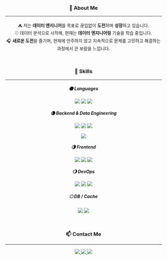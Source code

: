 <div align=center>

### 👋 About Me

---

<p>
   ⛺&nbsp;저는 <b>데이터 엔지니어</b>를 목표로 끊임없이 <b>도전</b>하며 <b>성장</b>하고 있습니다.
   <br>
   ⚾&nbsp;데이터 분석으로 시작해, 현재는 <b>데이터 엔지니어링</b> 기술을 학습 중입니다.
   <br>
   🎧&nbsp;<b>새로운 도전</b>을 즐기며, 현재에 안주하지 않고 지속적으로 문제를 고민하고 해결하는 과정에서 큰 보람을 느낍니다.
</p>
<br/>

### 🔨 Skills

---

##### 🌑 Languages

<p>
    <img src="https://img.shields.io/badge/Python-3776AB?style=for-the-badge&logo=python&logoColor=white">
    <img src="https://img.shields.io/badge/Java-007396?style=for-the-badge&logo=Java&logoColor=white">
    <img src="https://img.shields.io/badge/Java Script-F7DF1E?style=for-the-badge&logo=javascript&logoColor=black">
</p>

##### 🌘 Backend & Data Engineering

<p>
    <img src="https://img.shields.io/badge/Spring-6DB33F?style=for-the-badge&logo=spring&logoColor=white">
    <img src="https://img.shields.io/badge/Spring Boot-6DB33F?style=for-the-badge&logo=springboot&logoColor=white">
    <img src="https://img.shields.io/badge/Spring Security-6DB33F?style=for-the-badge&logo=springsecurity&logoColor=white">
</p>
<p>
    <img src="https://img.shields.io/badge/Airflow-017CEE?style=for-the-badge&logo=apacheairflow&logoColor=white">
</p>

##### 🌗 Frontend

<p>
    <img src="https://img.shields.io/badge/React-61DAFB?style=for-the-badge&logo=react&logoColor=black">
    <img src="https://img.shields.io/badge/HTML-E34F26?style=for-the-badge&logo=html5&logoColor=white">
    <img src="https://img.shields.io/badge/CSS-1572B6?style=for-the-badge&logo=css3&logoColor=white">
</p>

##### 🌖 DevOps

<p>
    <img src="https://img.shields.io/badge/AWS-232F3E?style=for-the-badge&logo=amazonwebservices&logoColor=white">
    <img src="https://img.shields.io/badge/Docker-2496ED?style=for-the-badge&logo=docker&logoColor=white">
    <img src="https://img.shields.io/badge/Github Actions-2088FF?style=for-the-badge&logo=githubactions&logoColor=white">
</p>

##### 🌕 DB / Cache

<p>
    <img src="https://img.shields.io/badge/MySQL-4479A1?style=for-the-badge&logo=mysql&logoColor=white">
    <img src="https://img.shields.io/badge/Redis-FF4438?style=for-the-badge&logo=redis&logoColor=white">
</p>
<br/>

### 📫 Contact Me

---

<p>
    <a href="https://leehah0908.tistory.com/" target="_blank">
        <img src="https://img.shields.io/badge/Tistory-000000?style=for-the-badge&logo=tistory&logoColor=white"/>
    </a>
    <a href="https://www.linkedin.com/in/hanhee-lee-a31b852b8/" target="_blank">
        <img src="https://img.shields.io/badge/Linkedin-0A66C2?style=for-the-badge&logo=linkedin&logoColor=white"/>
    </a>
    <a href="mailto:leehah0908@gmail.com" target="_blank">
        <img src="https://img.shields.io/badge/Gmail-EA4335?style=for-the-badge&logo=gmail&logoColor=white"/>
    </a>
</p>
</div>

